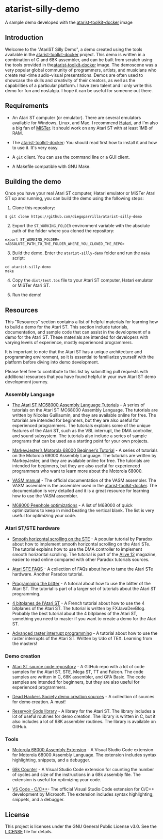 # atarist-silly-demo

A sample demo developed with the [atarist-toolkit-docker](https://github.com/diegoparrilla/atarist-toolkit-docker) image

## Introduction

Welcome to the "AtariST Silly Demo", a demo created using the tools available in the [atarist-toolkit-docker](https://github.com/diegoparrilla/atarist-toolkit-docker) project. This demo is written in a combination of C and 68K assembler, and can be built from scratch using the tools provided in the[atarist-toolkit-docker](https://github.com/diegoparrilla/atarist-toolkit-docker) image. The demoscene was a very popular global community of programmers, artists, and musicians who create real-time audio-visual presentations. Demos are often used to showcase the skills and creativity of their creators, as well as the capabilities of a particular platform. I have zero talent and I only write this demo for fun and nostalgia. I hope it can be useful for someone out there.

## Requirements

- An Atari ST computer (or emulator). There are several emulators available for Windows, Linux, and Mac. I recommend [Hatari](http://hatari.tuxfamily.org/), and I'm also a big fan of [MiSTer](https://misterfpga.org/). It should work on any Atari ST with at least 1MB of RAM.

- The [atarist-toolkit-docker](https://github.com/diegoparrilla/atarist-toolkit-docker): You should read first how to install it and how to use it. It's very easy.

- A `git` client. You can use the command line or a GUI client.

- A Makefile compatible with GNU Make.


## Building the demo

Once you have your real Atari ST computer, Hatari emulator or MiSTer Atari ST up and running, you can build the demo using the following steps:

1. Clone this repository:

```
$ git clone https://github.com/diegoparrilla/atarist-silly-demo
```

2. Export the `ST_WORKING_FOLDER` environment variable with the absolute path of the folder where you cloned the repository:

```
export ST_WORKING_FOLDER=<ABSOLUTE_PATH_TO_THE_FOLDER_WHERE_YOU_CLONED_THE_REPO>
```

3. Build the demo. Enter the `atarist-silly-demo` folder and run the `make` script:

```
cd atarist-silly-demo
make
```

4. Copy the `dist/test.tos` file to your Atari ST computer, Hatari emulator or MiSTer Atari ST.

5. Run the demo!

## Resources 

This "Resources" section contains a list of helpful materials for learning how to build a demo for the Atari ST. This section include tutorials, documentation, and sample code that can assist in the development of a demo for the Atari ST. These materials are intended for developers with varying levels of experience, mostly experienced programmers.

It is important to note that the Atari ST has a unique architecture and programming environment, so it is essential to familiarize yourself with the platform before diving into demo development.

Please feel free to contribute to this list by submitting pull requests with additional resources that you have found helpful in your own Atari ST demo development journey.

### Assembly Language

* [The Atari ST MC68000 Assembly Language Tutorials](https://nguillaumin.github.io/perihelion-m68k-tutorials/index.html) - A series of tutorials on the Atari ST MC68000 Assembly Language. The tutorials are written by Nicolas Guillaumin, and they are available online for free. The tutorials are intended for beginners, but they are also useful for experienced programmers. The tutorials explains some of the unique features of the Atari ST, such as the VBL interrupt, the DMA controller, and sound subsystem. The tutorials also include a series of sample programs that can be used as a starting point for your own projects.

* [MarkeyJester’s Motorola 68000 Beginner’s Tutorial](https://mrjester.hapisan.com/04_MC68/) - A series of tutorials on the Motorola 68000 Assembly Language. The tutorials are written by MarkeyJester, and they are available online for free. The tutorials are intended for beginners, but they are also useful for experienced programmers who want to learn more about the Motorola 68000.

* [VASM manual](http://sun.hasenbraten.de/vasm/release/vasm.html) - The official documentation of the VASM assembler. The VASM assembler is the assembler used in the [atarist-toolkit-docker](https://github.com/diegoparrilla/atarist-toolkit-docker). The documentation is very detailed and it is a great resource for learning how to use the VASM assembler.

* [M68000 Peephole optimizations](https://gist.github.com/flamewing/ad17bf22875be36ad4ae26f159a94f8b) - A list of M68000 of quick optimizations to keep in mind beating the vertical blank. The list is very useful for optimizing your code.

### Atari ST/STE hardware

* [Smooth horizontal scrolling on the STE](http://alive.atari.org/alive12/ste_hwsc.php) - A popular tutorial by Paradox about how to implement smooth horizontal scrolling on the Atari STe. The tutorial explains how to use the DMA controller to implement smooth horizontal scrolling. The tutorial is part of the [Alive 12](http://alive.atari.org/alive12/) magazine, easier to read online compared with other Paradox tutorials sources.

* [Atari STE FAQS](http://alive.atari.org/alive6/ste.php) - A collection of FAQs about how to tame the Atari STe hardware. Another Paradox tutorial. 

* [Programming the blitter](http://s390174849.online.de/ray.tscc.de/blitter.htm) - A tutorial about how to use the blitter of the Atari ST. The tutorial is part of a larger set of tutorials about the Atari ST programming. 

* [4 bitplanes de l'Atari ST](https://www.fxjavadevblog.fr/atari-st-4-bitplanes/) - A French tutorial about how to use the 4 bitplanes of the Atari ST. The tutorial is written by FXJavaDevBlog. Probably the best tutorial about the 4 bitplanes of the Atari ST, something you need to master if you want to create a demo for the Atari ST.

* [Advanced raster interrupt programming](http://thethalionsource.w4f.eu/Artikel/Rasters.htm) - A tutorial about how to use the raster interrupts of the Atari ST. Written by Udo of TEX. Learning from the masters!

### Demo creation

* [Atari ST source code repository](https://github.com/ggnkua/Atari_ST_Sources) - A GitHub repo with a lot of code samples for the Atari ST, STE, Mega ST, TT and Falcon. The code samples are written in C, 68K assembler, and GFA Basic. The code samples are intended for beginners, but they are also useful for experienced programmers.

* [Dead Hackers Society demo creation sources](https://dhs.nu/files.php?t=democreation) - A collection of sources for demo creation. A must!

* [Reservoir Gods library](https://github.com/ReservoirGods/GODLIB) - A library for the Atari ST. The library includes a lot of useful routines for demo creation. The library is written in C, but it also includes a lot of 68K assembler routines. The library is available on GitHub.

### Tools

* [Motorola 68000 Assembly Extension](https://marketplace.visualstudio.com/items?itemName=clcxce.motorola-68k-assembly) - A Visual Studio Code extension for Motorola 68000 Assembly Language. The extension includes syntax highlighting, snippets, and a debugger.

* [68k Counter](https://marketplace.visualstudio.com/items?itemName=gigabates.68kcounter) - A Visual Studio Code extension for counting the number of cycles and size of the instructions in a 68k assembly file. The extension is useful for optimizing your code.

* [VS Code - C/C++](https://marketplace.visualstudio.com/items?itemName=ms-vscode.cpptools)- The official Visual Studio Code extension for C/C++ development by Microsoft. The extension includes syntax highlighting, snippets, and a debugger.


## License
This project is licenses under the GNU General Public License v3.0. See the [LICENSE](LICENSE) file for details.

